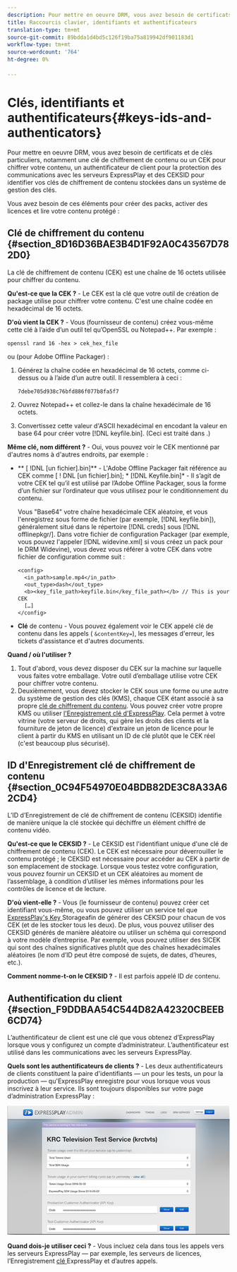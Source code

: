 ```yaml
---
description: Pour mettre en oeuvre DRM, vous avez besoin de certificats et de clés particuliers, notamment une clé de chiffrement de contenu ou un CEK pour chiffrer votre contenu, un authentificateur de client pour la protection des communications avec les serveurs ExpressPlay et des CEKSID pour identifier vos clés de chiffrement de contenu stockées dans un système de gestion des clés.
title: Raccourcis clavier, identifiants et authentificateurs
translation-type: tm+mt
source-git-commit: 89bdda1d4bd5c126f19ba75a819942df901183d1
workflow-type: tm+mt
source-wordcount: '764'
ht-degree: 0%

---
```



# Clés, identifiants et authentificateurs{#keys-ids-and-authenticators}

Pour mettre en oeuvre DRM, vous avez besoin de certificats et de clés particuliers, notamment une clé de chiffrement de contenu ou un CEK pour chiffrer votre contenu, un authentificateur de client pour la protection des communications avec les serveurs ExpressPlay et des CEKSID pour identifier vos clés de chiffrement de contenu stockées dans un système de gestion des clés.

Vous avez besoin de ces éléments pour créer des packs, activer des licences et lire votre contenu protégé :

## Clé de chiffrement du contenu {#section_8D16D36BAE3B4D1F92A0C43567D782D0}

La clé de chiffrement de contenu (CEK) est une chaîne de 16 octets utilisée pour chiffrer du contenu.

**Qu&#39;est-ce que la CEK ?** - Le CEK est la clé que votre outil de création de package utilise pour chiffrer votre contenu. C&#39;est une chaîne codée en hexadécimal de 16 octets.

**D&#39;où vient la CEK ?** - Vous (fournisseur de contenu) créez vous-même cette clé à l’aide d’un outil tel qu’OpenSSL ou Notepad++. Par exemple :

```
openssl rand 16 -hex > cek_hex_file
```

ou (pour Adobe Offline Packager) :

1. Générez la chaîne codée en hexadécimal de 16 octets, comme ci-dessus ou à l’aide d’un autre outil. Il ressemblera à ceci :

   ```
   7debe705d938c76bfd886f077b8fa5f7
   ```

1. Ouvrez Notepad++ et collez-le dans la chaîne hexadécimale de 16 octets.
1. Convertissez cette valeur d&#39;ASCII hexadécimal en encodant la valeur en base 64 pour créer votre [!DNL keyfile.bin]. (Ceci est traité dans [](../../multi-drm-workflows/quick-start/package-your-content.md).)

**Même clé, nom différent ?** - Oui, vous pouvez voir le CEK mentionné par d&#39;autres noms à d&#39;autres endroits, par exemple :

* ** [ !DNL [un fichier].bin]** - L&#39;Adobe Offline Packager fait référence au CEK comme [ ! DNL [un fichier].bin]; * [!DNL Keyfile.bin]* - Il s’agit de votre CEK tel qu’il est utilisé par l’Adobe Offline Packager, sous la forme d’un fichier sur l’ordinateur que vous utilisez pour le conditionnement du contenu.

   Vous &quot;Base64&quot; votre chaîne hexadécimale CEK aléatoire, et vous l&#39;enregistrez sous forme de fichier (par exemple, [!DNL keyfile.bin]), généralement situé dans le répertoire [!DNL creds] sous [!DNL offlinepkgr/]. Dans votre fichier de configuration Packager (par exemple, vous pouvez l&#39;appeler [!DNL widevine.xml] si vous créez un pack pour le DRM Widevine), vous devez vous référer à votre CEK dans votre fichier de configuration comme suit :

   ```
   <config>  
     <in_path>sample.mp4</in_path>  
     <out_type>dash</out_type>
     <b><key_file_path>keyfile.bin</key_file_path></b> // This is your CEK  
     […] 
   </config> 
   ```

* **Clé**  de contenu - Vous pouvez également voir le CEK appelé clé de contenu dans les appels (  `&contentKey=`), les messages d&#39;erreur, les tickets d&#39;assistance et d&#39;autres documents.

**Quand / où l&#39;utiliser ?**

1. Tout d&#39;abord, vous devez disposer du CEK sur la machine sur laquelle vous faites votre emballage. Votre outil d’emballage utilise votre CEK pour chiffrer votre contenu.
1. Deuxièmement, vous devez stocker le CEK sous une forme ou une autre du système de gestion des clés (KMS), chaque CEK étant associé à sa propre [clé de chiffrement du contenu](../../multi-drm-workflows/glossary/glossary-cek.md). Vous pouvez créer votre propre KMS ou utiliser [l&#39;Enregistrement clé d&#39;ExpressPlay](https://www.expressplay.com/developer/key-storage/). Cela permet à votre vitrine (votre serveur de droits, qui gère les droits des clients et la fourniture de jeton de licence) d&#39;extraire un jeton de licence pour le client à partir du KMS en utilisant un ID de clé plutôt que le CEK réel (c&#39;est beaucoup plus sécurisé).

## ID d&#39;Enregistrement clé de chiffrement de contenu {#section_0C94F54970E04BDB82DE3C8A33A62CD4}

L’ID d’Enregistrement de clé de chiffrement de contenu (CEKSID) identifie de manière unique la clé stockée qui déchiffre un élément chiffré de contenu vidéo.

**Qu&#39;est-ce que le CEKSID ?** - Le CEKSID est l&#39;identifiant unique d&#39;une clé de chiffrement de contenu (CEK). Le CEK est nécessaire pour déverrouiller le contenu protégé ; le CEKSID est nécessaire pour accéder au CEK à partir de son emplacement de stockage. Lorsque vous testez votre configuration, vous pouvez fournir un CEKSID et un CEK aléatoires au moment de l’assemblage, à condition d’utiliser les mêmes informations pour les contrôles de licence et de lecture.

**D&#39;où vient-elle ?** - Vous (le fournisseur de contenu) pouvez créer cet identifiant vous-même, ou vous pouvez utiliser un service tel que  [ExpressPlay&#39;s Key ](https://www.expressplay.com/developer/key-storage/) Storageafin de générer des CEKSID pour chacun de vos CEK (et de les stocker tous les deux). De plus, vous pouvez utiliser des CEKSID générés de manière aléatoire ou utiliser un schéma qui correspond à votre modèle d’entreprise. Par exemple, vous pouvez utiliser des SICEK qui sont des chaînes significatives plutôt que des chaînes hexadécimales aléatoires (le nom d’ID peut être composé de sujets, de dates, d’heures, etc.).

**Comment nomme-t-on le CEKSID ?** - Il est parfois appelé ID *de* contenu.

## Authentification du client {#section_F9DDBAA54C544D82A42320CBEEB6CD74}

L’authentificateur de client est une clé que vous obtenez d’ExpressPlay lorsque vous y configurez un compte d’administrateur. L’authentificateur est utilisé dans les communications avec les serveurs ExpressPlay.

**Quels sont les authentificateurs de clients ?** - Les deux authentificateurs de clients constituent la paire d&#39;identifiants — un pour les tests, un pour la production — qu&#39;ExpressPlay enregistre pour vous lorsque vous vous inscrivez à leur service. Ils sont toujours disponibles sur votre page d’administration ExpressPlay :
<!--<a id="fig_c5h_xdl_wv"></a>-->

![](assets/expressplay_admin_dashboard-web.png)

**Quand dois-je utiliser ceci ?** - Vous incluez cela dans tous les appels vers les serveurs ExpressPlay — par exemple, les serveurs de licences, l’Enregistrement [ clé ](https://www.expressplay.com/developer/key-storage/)ExpressPlay et d’autres appels.
